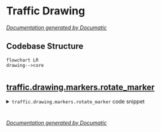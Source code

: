 # Traffic Drawing

[_Documentation generated by Documatic_](https://www.documatic.com)

<!---Documatic-section-Codebase Structure-start--->
## Codebase Structure

<!---Documatic-block-system_architecture-start--->
```mermaid
flowchart LR
drawing-->core
```
<!---Documatic-block-system_architecture-end--->

# #
<!---Documatic-section-Codebase Structure-end--->

<!---Documatic-section-traffic.drawing.markers.rotate_marker-start--->
## [traffic.drawing.markers.rotate_marker](6-traffic_drawing.md#traffic.drawing.markers.rotate_marker)

<!---Documatic-section-rotate_marker-start--->
<!---Documatic-block-traffic.drawing.markers.rotate_marker-start--->
<details>
	<summary><code>traffic.drawing.markers.rotate_marker</code> code snippet</summary>

```python
def rotate_marker(path: Path, degrees: float) -> Path:
    angle = np.radians(degrees)
    newpath = path.vertices @ np.array([[np.cos(angle), -np.sin(angle)], [np.sin(angle), np.cos(angle)]])
    return Path(newpath, path.codes)
```
</details>
<!---Documatic-block-traffic.drawing.markers.rotate_marker-end--->
<!---Documatic-section-rotate_marker-end--->

# #
<!---Documatic-section-traffic.drawing.markers.rotate_marker-end--->

[_Documentation generated by Documatic_](https://www.documatic.com)
